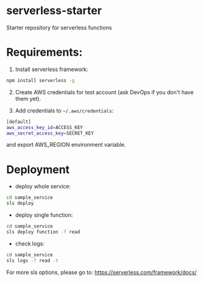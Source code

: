 # serverless-starter
Starter repository for serverless functions

# Requirements:
1. Install serverless framework:
```bash
npm install serverless -g
```

2. Create AWS credentials for test account (ask DevOps if you don't have them yet).

3. Add credentials to `~/.aws/credentials`:
```bash
[default]
aws_access_key_id=ACCESS_KEY
aws_secret_access_key=SECRET_KEY
```
and export AWS_REGION environment variable.

# Deployment

- deploy whole service:
```bash
cd sample_service
sls deploy
```

- deploy single function:
```bash
cd sample_service
sls deploy function -f read
```

- check logs:
```bash
cd sample_service
sls logs -f read -t
```

For more sls options, please go to: https://serverless.com/framework/docs/
